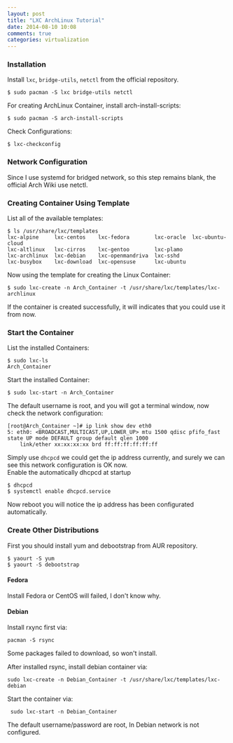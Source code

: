 ```yaml
---
layout: post
title: "LXC ArchLinux Tutorial"
date: 2014-08-10 10:08
comments: true
categories: virtualization
---
```

### Installation
Install `lxc`, `bridge-utils`, `netctl` from the official repository.     

```
$ sudo pacman -S lxc bridge-utils netctl

```
For creating ArchLinux Container, install arch-install-scripts:    

```
$ sudo pacman -S arch-install-scripts

```
Check Configurations:    

```
$ lxc-checkconfig

```
### Network Configuration
Since I use systemd for bridged network, so this step remains blank, the official Arch Wiki use netctl.    
### Creating Container Using Template
List all of the available templates:   

```
$ ls /usr/share/lxc/templates 
lxc-alpine     lxc-centos    lxc-fedora        lxc-oracle  lxc-ubuntu-cloud
lxc-altlinux   lxc-cirros    lxc-gentoo        lxc-plamo
lxc-archlinux  lxc-debian    lxc-openmandriva  lxc-sshd
lxc-busybox    lxc-download  lxc-opensuse      lxc-ubuntu

```
Now using the template for creating the Linux Container:    

```
$ sudo lxc-create -n Arch_Container -t /usr/share/lxc/templates/lxc-archlinux

```
If the container is created successfully, it will indicates that you could use it from now.    
### Start the Container
List the installed Containers:    

```
$ sudo lxc-ls
Arch_Container  

```
Start the installed Container: 

```
$ sudo lxc-start -n Arch_Container

```
The default username is root, and you will got a terminal window, now check the network configuration:   

```
[root@Arch_Container ~]# ip link show dev eth0
5: eth0: <BROADCAST,MULTICAST,UP,LOWER_UP> mtu 1500 qdisc pfifo_fast state UP mode DEFAULT group default qlen 1000
    link/ether xx:xx:xx:xx brd ff:ff:ff:ff:ff:ff

```
Simply use `dhcpcd` we could get the ip address currently, and surely we can see this network configuration is OK now.    
Enable the automatically dhcpcd at startup    

```
$ dhcpcd
$ systemctl enable dhcpcd.service

```
Now reboot you will notice the ip address has been configurated automatically.    
### Create Other Distributions
First you should install yum and debootstrap from AUR repository.   

```
$ yaourt -S yum
$ yaourt -S debootstrap

```
#### Fedora
Install Fedora or CentOS will failed, I don't know why.    

#### Debian
Install rxync first via: 

```
pacman -S rsync

```
Some packages failed to download, so won't install. 

After installed rsync, install debian container via:    

```
sudo lxc-create -n Debian_Container -t /usr/share/lxc/templates/lxc-debian

```
Start the container via:    

```
 sudo lxc-start -n Debian_Container

```
The default username/password are root, In Debian network is not configured.    
